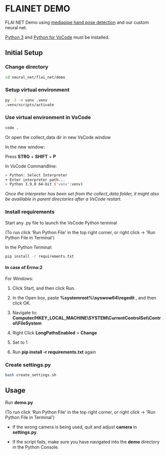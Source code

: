 # FLAINET DEMO

FLAI NET Demo using [mediapipe hand pose detection](https://google.github.io/mediapipe/solutions/hands.html) and our custom neural net.

[Python 3](https://www.python.org/downloads/) and [Python for VsCode](https://marketplace.visualstudio.com/items?itemName=ms-python.python) must be installed.

## Initial Setup

### Change directory

```bash
cd neural_net/flai_net/demo
```

### Setup virtual environment

```bash
py -3 -m venv .venv
.venv/scripts/activate
```

### Use virtual environment in VsCode

```bash
code .
```

Or open the collect_data dir in new VsCode window

In the new window:

Press **STRG** + **SHIFT** + **P**

In VsCode Commandline:

```bash
> Python: Select Interpreter
+ Enter interpreter path...
> Python 3.9.0 64-bit ('venv':venv)
```

*Once the interpreter has been set from the collect_data folder, it might also be availiable in parent directories after a VsCode restart.*

### Install requirements

Start any .py file to launch the VsCode Python terminal

(To run click 'Run Python File' in the top right corner, or right click -> 'Run Python File in Terminal')

In the Python Terminal:

```bash
pip install -r requirements.txt
```

#### In case of Errno:2

For Windows:

1. Click Start, and then click Run.

2. In the Open box, paste **%systemroot%\syswow64\regedit** , and then click OK.

3. Navigate to:
**Computer/HKEY_LOCAL_MACHINE\SYSTEM\CurrentControlSet\Control\FileSystem**

4. Right Click **LongPathsEnabled** > **Change**

5. Set to 1

6. Run **pip install -r requirements.txt** again

### Create settings.py

```bash
bash create_settings.sh
```

## Usage

Run **demo.py**

(To run click 'Run Python File' in the top right corner, or right click -> 'Run Python File in Terminal')

- If the wrong camera is being used, quit and adjust **camera** in **settings.py**.

- If the script fails, make sure you have navigated into the **demo** directory in the Python Console.
